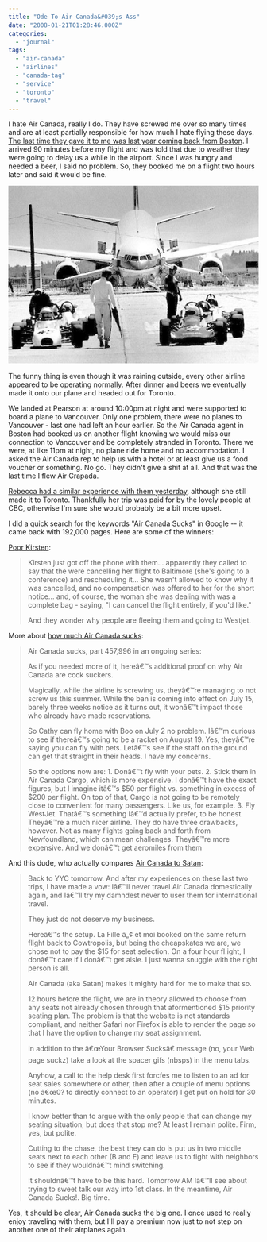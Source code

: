 ```yaml
---
title: "Ode To Air Canada&#039;s Ass"
date: "2008-01-21T01:28:46.000Z"
categories: 
  - "journal"
tags: 
  - "air-canada"
  - "airlines"
  - "canada-tag"
  - "service"
  - "toronto"
  - "travel"
---
```


I hate Air Canada, really I do. They have screwed me over so many times and are at least partially responsible for how much I hate flying these days. [The last time they gave it to me was last year coming back from Boston](http://www.migratorynerd.com/2006/09/15/vancouvers-toast/). I arrived 90 minutes before my flight and was told that due to weather they were going to delay us a while in the airport. Since I was hungry and needed a beer, I said no problem. So, they booked me on a flight two hours later and said it would be fine.

![](images/gliding_into_infamy.jpg)

The funny thing is even though it was raining outside, every other airline appeared to be operating normally. After dinner and beers we eventually made it onto our plane and headed out for Toronto.

We landed at Pearson at around 10:00pm at night and were supported to board a plane to Vancouver. Only one problem, there were no planes to Vancouver - last one had left an hour earlier. So the Air Canada agent in Boston had booked us on another flight knowing we would miss our connection to Vancouver and be completely stranded in Toronto. There we were, at like 11pm at night, no plane ride home and no accommodation. I asked the Air Canada rep to help us with a hotel or at least give us a food voucher or something. No go. They didn't give a shit at all. And that was the last time I flew Air Crapada.

[Rebecca had a similar experience with them yesterday](http://www.miss604.com/2008/01/test-the-nation-trip-testing-my-patience.html), although she still made it to Toronto. Thankfully her trip was paid for by the lovely people at CBC, otherwise I'm sure she would probably be a bit more upset.

I did a quick search for the keywords "Air Canada Sucks" in Google -- it came back with 192,000 pages. Here are some of the winners:

[Poor Kirsten](http://staticred.net/archives/2003/10/28/13_36_44.php):

> Kirsten just got off the phone with them... apparently they called to say that the were cancelling her flight to Baltimore (she's going to a conference) and rescheduling it... She wasn't allowed to know why it was cancelled, and no compensation was offered to her for the short notice... and, of course, the woman she was dealing with was a complete bag - saying, "I can cancel the flight entirely, if you'd like."
> 
> And they wonder why people are fleeing them and going to Westjet.

More about [how much Air Canada sucks](http://towniebastard.blogspot.com/2007/06/air-canada-sucks-part-457996-in-ongoing.html):

> Air Canada sucks, part 457,996 in an ongoing series:
> 
> As if you needed more of it, hereâ€™s additional proof on why Air Canada are cock suckers.
> 
> Magically, while the airline is screwing us, theyâ€™re managing to not screw us this summer. While the ban is coming into effect on July 15, barely three weeks notice as it turns out, it wonâ€™t impact those who already have made reservations.
> 
> So Cathy can fly home with Boo on July 2 no problem. Iâ€™m curious to see if thereâ€™s going to be a racket on August 19. Yes, theyâ€™re saying you can fly with pets. Letâ€™s see if the staff on the ground can get that straight in their heads. I have my concerns.
> 
> So the options now are: 1. Donâ€™t fly with your pets. 2. Stick them in Air Canada Cargo, which is more expensive. I donâ€™t have the exact figures, but I imagine itâ€™s $50 per flight vs. something in excess of $200 per flight. On top of that, Cargo is not going to be remotely close to convenient for many passengers. Like us, for example. 3. Fly WestJet. Thatâ€™s something Iâ€™d actually prefer, to be honest. Theyâ€™re a much nicer airline. They do have three drawbacks, however. Not as many flights going back and forth from Newfoundland, which can mean challenges. Theyâ€™re more expensive. And we donâ€™t get aeromiles from them

And this dude, who actually compares [Air Canada to Satan](http://www.tblog.ca/?p=220):

> Back to YYC tomorrow. And after my experiences on these last two trips, I have made a vow: Iâ€™ll never travel Air Canada domestically again, and Iâ€™ll try my damndest never to user them for international travel.
> 
> They just do not deserve my business.
> 
> Hereâ€™s the setup. La Fille â„¢ et moi booked on the same return flight back to Cowtropolis, but being the cheapskates we are, we chose not to pay the $15 for seat selection. On a four hour fl.ight, I donâ€™t care if I donâ€™t get aisle. I just wanna snuggle with the right person is all.
> 
> Air Canada (aka Satan) makes it mighty hard for me to make that so.
> 
> 12 hours before the flight, we are in theory allowed to choose from any seats not already chosen through that aformentioned $15 priority seating plan. The problem is that the website is not standards compliant, and neither Safari nor Firefox is able to render the page so that I have the option to change my seat assignment.
> 
> In addition to the â€œYour Browser Sucksâ€ message (no, your Web page suckz) take a look at the spacer gifs (nbsps) in the menu tabs.
> 
> Anyhow, a call to the help desk first forcfes me to listen to an ad for seat sales somewhere or other, then after a couple of menu options (no â€œ0? to directly connect to an operator) I get put on hold for 30 minutes.
> 
> I know better than to argue with the only people that can change my seating situation, but does that stop me? At least I remain polite. Firm, yes, but polite.
> 
> Cutting to the chase, the best they can do is put us in two middle seats next to each other (B and E) and leave us to fight with neighbors to see if they wouldnâ€™t mind switching.
> 
> It shouldnâ€™t have to be this hard. Tomorrow AM Iâ€™ll see about trying to sweet talk our way into 1st class. In the meantime, Air Canada Sucks!. Big time.

Yes, it should be clear, Air Canada sucks the big one. I once used to really enjoy traveling with them, but I'll pay a premium now just to not step on another one of their airplanes again.
